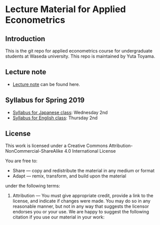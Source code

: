 # Lecture Material for Applied Econometrics

## Introduction
This is the git repo for applied econometrics course for undergraduate students at Waseda university. 
This repo is maintained by Yuta Toyama. 

## Lecture note

* [Lecture note](https://yutatoyama.github.io/Applied_Econometrics/) can be found here.

## Syllabus for Spring 2019
* [Syllabus for Japanese class](https://www.wsl.waseda.jp/syllabus/JAA104.php?pKey=11020043Hd01201911020043Hd11&pLng=jp): Wednesday 2nd 
* [Syllabus for English class](https://www.wsl.waseda.jp/syllabus/JAA104.php?pKey=11G400118d01201911G400118d11&pLng=jp): Thursday 2nd


## License
This work is licensed under a Creative Commons Attribution-NonCommercial-ShareAlike 4.0 International License 

You are free to:

* Share — copy and redistribute the material in any medium or format
* Adapt — remix, transform, and build upon the material

under the following terms:

1. Attribution — You must give appropriate credit, provide a link to the license, and indicate if changes were made. You may do so in any reasonable manner, but not in any way that suggests the licensor endorses you or your use. We are happy to suggest the following citation if you use our material in your work:



